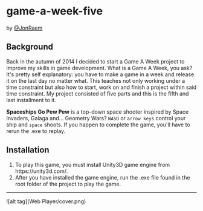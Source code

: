 # game-a-week-five
by [@JonRaem](https://twitter.com/JonRaem/)

<h2> Background </h2>
<p> Back in the autumn of 2014 I decided to start a Game A Week project to improve my skills in game development. What is a Game A Week, you ask? It's pretty self explanatory: you have to make a game in a week and release it on the last day no matter what. This teaches not only working under a time constraint but also how to start, work on and finish a project within said time constraint. My project consisted of five parts and this is the fifth and last installment to it. </p>
<p> <strong>Spaceships Go Pew Pew</strong> is a top-down space shooter inspired by Space Invaders, Galaga and... Geometry Wars? <code>WASD</code> or <code>arrow keys</code> control your ship and <code>space</code> shoots. If you happen to complete the game, you'll have to rerun the .exe to replay. </p>

<h2> Installation </h2>
<ol>
  <li> To play this game, you must install Unity3D game engine from https://unity3d.com/. </li>
  <li> After you have installed the game engine, run the .exe file found in the root folder of the project to play the game. </li>
</ol>

---

![alt tag](Web Player/cover.png)
